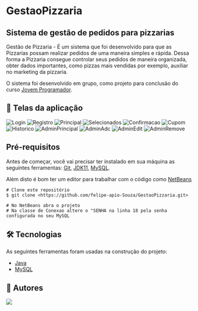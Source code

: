 # GestaoPizzaria

##

## Sistema de gestão de pedidos para pizzarias

Gestão de Pizzaria - É um sistema que foi desenvolvido para que as Pizzarias possam realizar pedidos de uma maneira simples e rápida.
Dessa forma a Pizzaria consegue controlar seus pedidos de maneira organizada, obter dados importantes, como pizzas mais vendidas por exemplo, auxiliar no marketing da pizzaria.

O sistema foi desenvolvido em grupo, como projeto para conclusão do curso [Jovem Programador](https://jovemprogramador.com.br/).

## 🎨 Telas da aplicação
![Login](https://github.com/felipe-apio-Souza/GestaoPizzaria/blob/main/assets/loginPizzaria.PNG)
![Registro](https://github.com/felipe-apio-Souza/GestaoPizzaria/blob/main/assets/registroPizzaria.PNG)
![Principal](https://github.com/felipe-apio-Souza/GestaoPizzaria/blob/main/assets/ClientePrincipal.PNG)
![Selecionados](https://github.com/felipe-apio-Souza/GestaoPizzaria/blob/main/assets/ClienteSelecionarProdutos.PNG)
![Confirmacao](https://github.com/felipe-apio-Souza/GestaoPizzaria/blob/main/assets/ClienteConfirmacaoPedido.PNG)
![Cupom](https://github.com/felipe-apio-Souza/GestaoPizzaria/blob/main/assets/ClienteCupom.PNG)
![Historico](https://github.com/felipe-apio-Souza/GestaoPizzaria/blob/main/assets/ClienteHistorico.PNG)
![AdminPrincipal](https://github.com/felipe-apio-Souza/GestaoPizzaria/blob/main/assets/adminPrincipal.PNG)
![AdminAdc](https://github.com/felipe-apio-Souza/GestaoPizzaria/blob/main/assets/adminAdcPizza.PNG)
![AdminEdit](https://github.com/felipe-apio-Souza/GestaoPizzaria/blob/main/assets/adminEditPizza.PNG)
![AdminRemove](https://github.com/felipe-apio-Souza/GestaoPizzaria/blob/main/assets/adminRemovePizza.PNG)

##

## Pré-requisitos
Antes de começar, você vai precisar ter instalado em sua máquina as seguintes ferramentas: [Git](https://git-scm.com/), [JDK11](https://www.oracle.com/br/java/technologies/javase/jdk11-archive-downloads.html), [MySQL](https://dev.mysql.com/downloads/).

Além disto é bom ter um editor para trabalhar com o código como [NetBeans](https://netbeans.apache.org/download/nb120/nb120.html)

``` 
# Clone este repositório
$ git clone <https://github.com/felipe-apio-Souza/GestaoPizzaria.git>

# No NetBeans abra o projeto
# Na classe de Conexao altere o "SENHA na linha 18 pela senha configurada no seu MySQL 
```

## 🛠 Tecnologias
As seguintes ferramentas foram usadas na construção do projeto:

- [Java](https://www.java.com/pt-BR/)
- [MySQL](https://www.mysql.com/)

## 🦸 Autores
<div>
   <a hrfe="www.linkedin.com/in/felipe-apio-de-souza-952918190" target="_blank"><img src="https://img.shields.io/badge/LinkedIn-0077B5?style=for-the-badge&logo=linkedin&logoColor=white" target="_blank"></a>
</div>
